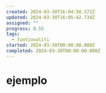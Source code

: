 ```yaml
---
created: 2024-03-30T16:04:58.572Z
updated: 2024-03-30T16:05:42.734Z
assigned: ""
progress: 0.55
tags:
  - funtionaliti
started: 2024-03-30T00:00:00.000Z
completed: 2024-03-30T00:00:00.000Z
---
```


# ejemplo
